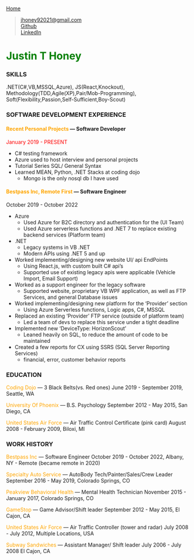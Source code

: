 <style>
r { color: Red }
o { color: Orange }
g { color: Green }
</style>
[Home](../README.md)
> jhoney92021@gmail.com 
<br/> [Github](https://github.com/jhoney92021)
<br/> [LinkedIn](www.linkedin.com/in/justin-honey-707b03187)

<html><h1 style="color: green">Justin T Honey</h1></html>

### SKILLS
.NET(C#,VB,MSSQL,Azure), JS(React,Knockout), Methodology(TDD,Agile(XP),Pair/Mob-Programming), Soft(Flexibility,Passion,Self-Sufficient,Boy-Scout)

### SOFTWARE DEVELOPMENT EXPERIENCE
#### <o>Recent Personal Projects</o> — Software Developer
<font color='red'>January 2019 - PRESENT</font>
* C# testing framework 
* Azure used to host interview and personal projects
* Tutorial Series SQL/ General Syntax
* Learned MEAN, Python, .NET Stacks at coding dojo
  * Mongo is the only nosql db I have used

#### <o>Bestpass Inc, Remote First</o> — Software Engineer
October 2019 - October 2022
* Azure
    * Used Azure for B2C directory and authentication for the (UI Team)
    * Used Azure serverless functions and .NET 7 to replace existing backend services (Platform team)
* .NET
    * Legacy systems in VB .NET
    * Modern APIs using .NET 5 and up
* Worked implementing/designing new website UI/ api EndPoints
    * Using React.js, with custom built C# api’s
    * Supported use of existing legacy apis were applicable (Vehicle Import, Email Support)
* Worked as a support engineer for the legacy software
    * Supported website, proprietary VB WPF application, as well as FTP Services, and general Database issues
* Worked implementing/designing new platform for the ‘Provider’ section
    * Using Azure Serverless functions, Logic apps, C#, MSSQL
* Replaced an existing ‘Provider’ FTP service (outside of platform team)
    * Led a team of devs to replace this service under a tight deadline
* Implemented new ‘DeviceType: HorizonScout’ 
    * Leaned heavily on SQL, to reduce the amount of code to be maintained
* Created a few reports for CX using SSRS (SQL Server Reporting Services)
    * financial, error, customer behavior reports
### EDUCATION

<o>Coding Dojo</o> — 3 Black Belts(vs. Red ones)
June 2019 - September 2019, Seattle, WA

<o>University Of Phoenix</o> — B.S. Psychology
September 2012 - May 2015, San Diego, CA

<o>United States Air Force</o> — Air Traffic Control Certificate (pink card)
August 2008 - February 2009, Biloxi, MI

### WORK HISTORY
<o>Bestpass Inc</o> — Software Engineer 
October 2019 - October 2022, Albany, NY - Remote (became remote in 2020)

<o>Specialty Auto Service</o> — AutoBody Tech/Painter/Sales/Crew Leader
September 2016 - May 2019, Colorado Springs, CO

<o>Peakview Behavioral Health</o> — Mental Health Technician
November 2015 - January 2017, Colorado Springs, CO

<o>GameStop</o> — Game Advisor/Shift leader
September 2012 - May 2015, El Cajon, CA

<o>United States Air Force</o> — Air Traffic Controller (tower and radar)
July 2008 - July 2012, Multiple Locations, USA

<o>Subway Sandwiches</o> — Assistant Manager/ Shift leader
July 2006 - July 2008 El Cajon, CA
